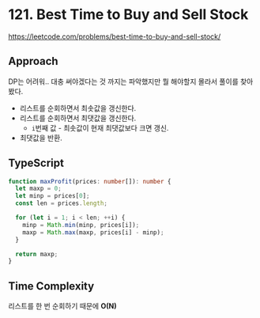 # 121. Best Time to Buy and Sell Stock

https://leetcode.com/problems/best-time-to-buy-and-sell-stock/

## Approach

DP는 어려워.. 대충 써야겠다는 것 까지는 파악했지만 뭘 해야할지 몰라서 풀이를 찾아봤다.

- 리스트를 순회하면서 최솟값을 갱신한다.
- 리스트를 순회하면서 최댓값을 갱신한다.
  - `i`번째 값 - 최솟값이 현재 최댓값보다 크면 갱신.
- 최댓값을 반환.

## TypeScript

```ts
function maxProfit(prices: number[]): number {
  let maxp = 0;
  let minp = prices[0];
  const len = prices.length;

  for (let i = 1; i < len; ++i) {
    minp = Math.min(minp, prices[i]);
    maxp = Math.max(maxp, prices[i] - minp);
  }

  return maxp;
}
```

## Time Complexity

리스트를 한 번 순회하기 때문에 **O(N)**
